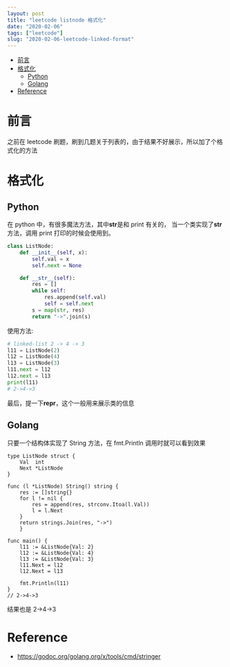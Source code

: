 ```yaml
---
layout: post
title: "leetcode listnode 格式化"
date: "2020-02-06"
tags: ["leetcode"]
slug: "2020-02-06-leetcode-linked-format"
---
```


<!-- vim-markdown-toc Redcarpet -->

* [前言](#前言)
* [格式化](#格式化)
    * [Python](#python)
    * [Golang](#golang)
* [Reference](#reference)

<!-- vim-markdown-toc -->

# 前言

之前在 leetcode 刷题，刷到几题关于列表的，由于结果不好展示，所以加了个格式化的方法

# 格式化

## Python

在 python 中，有很多魔法方法，其中**str**是和 print 有关的，
当一个类实现了**str**方法，调用 print 打印的时候会使用到。

```python
class ListNode:
    def __init__(self, x):
        self.val = x
        self.next = None

    def __str__(self):
        res = []
        while self:
            res.append(self.val)
            self = self.next
        s = map(str, res)
        return "->".join(s)

```

使用方法:

```python
# linked-list 2 -> 4 -> 3
l11 = ListNode(2)
l12 = ListNode(4)
l13 = ListNode(3)
l11.next = l12
l12.next = l13
print(l11)
# 2->4->3
```

最后，提一下**repr**，这个一般用来展示类的信息

## Golang

只要一个结构体实现了 String 方法，在 fmt.Println 调用时就可以看到效果

```golang
type ListNode struct {
	Val  int
	Next *ListNode
}

func (l *ListNode) String() string {
	res := []string{}
	for l != nil {
		res = append(res, strconv.Itoa(l.Val))
		l = l.Next
	}
	return strings.Join(res, "->")
    }

func main() {
	l11 := &ListNode{Val: 2}
	l12 := &ListNode{Val: 4}
	l13 := &ListNode{Val: 3}
	l11.Next = l12
	l12.Next = l13

	fmt.Println(l11)
}
// 2->4->3
```

结果也是 2->4->3

# Reference

- https://godoc.org/golang.org/x/tools/cmd/stringer

